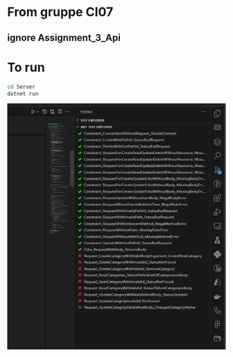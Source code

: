 # From gruppe CI07

## ignore Assignment_3_Api

# To run 

```sh
cd Server
dotnet run
```

![alt text](https://github.com/jmsaRuc/CIT_2024_Assignment_3/blob/jens2/test_so_far.png?raw=true)